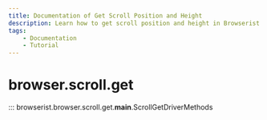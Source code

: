 ```yaml
---
title: Documentation of Get Scroll Position and Height
description: Learn how to get scroll position and height in Browserist. Includes code examples for beginners and advanced users for web scraping and browser automation.
tags:
    - Documentation
    - Tutorial
---
```


# browser.scroll.get

::: browserist.browser.scroll.get.__main__.ScrollGetDriverMethods
